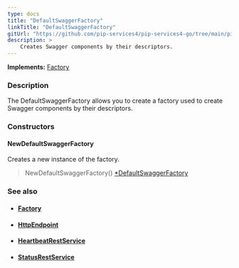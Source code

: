 ```yaml
---
type: docs
title: "DefaultSwaggerFactory"
linkTitle: "DefaultSwaggerFactory"
gitUrl: "https://github.com/pip-services4/pip-services4-go/tree/main/pip-services4-swagger-go"
description: >
    Creates Swagger components by their descriptors.
---
```


**Implements:** [Factory](../../../components/build/factory)

### Description

The DefaultSwaggerFactory allows you to create a factory used to create Swagger components by their descriptors.

### Constructors

#### NewDefaultSwaggerFactory
Creates a new instance of the factory.  

> NewDefaultSwaggerFactory() [*DefaultSwaggerFactory]()



### See also
- #### [Factory](../../../components/build/factory)
- #### [HttpEndpoint](../../../http/controllers/http_endpoint)
- #### [HeartbeatRestService](../../../http/controllers/heartbeat_rest_controller)
- #### [StatusRestService](../../../http/controllers/status_rest_controller)
